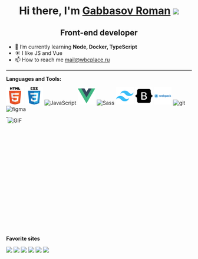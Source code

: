
<h1 align="center">Hi there, I'm <a href="https://github.com/Roman-wdesign" target="_blank">Gabbasov Roman</a> 
<img src="https://github.com/blackcater/blackcater/raw/main/images/Hi.gif" height="32"/></h1>
<h2 align="center">Front-end developer</h2>

- 🌱 I’m currently learning **Node, Docker, TypeScript**
- ☀️ I like JS and Vue
- 📫 How to reach me mail@wbcplace.ru




-------


**Languages and Tools:**  
<p>
 
<img src="https://raw.githubusercontent.com/devicons/devicon/master/icons/html5/html5-original-wordmark.svg" alt="html5" width="48" height="48" />
<img src="https://raw.githubusercontent.com/devicons/devicon/master/icons/css3/css3-original-wordmark.svg" alt="css3" width="48" height="48" />   
<img alt="JavaScript" width="48" height ="48px"  src="https://raw.githubusercontent.com/rahul-jha98/github_readme_icons/main/language_and_tools/square/javascript/javascript.svg">
<img  src="https://raw.githubusercontent.com/devicons/devicon/master/icons/vuejs/vuejs-original.svg"  width="48"  height="48px" />
<img  alt="Sass"  src="https://cdn.jsdelivr.net/gh/devicons/devicon/icons/sass/sass-original.svg"  width="48" height="48" />
 <img  alt="Sass"  src="https://github.com/devicons/devicon/blob/v2.15.1/icons/tailwindcss/tailwindcss-plain.svg"  width="48" height="48" />
<img src="https://raw.githubusercontent.com/devicons/devicon/master/icons/bootstrap/bootstrap-plain.svg" alt="bootstrap" width="48" height="48" />
<img src="https://raw.githubusercontent.com/devicons/devicon/d00d0969292a6569d45b06d3f350f463a0107b0d/icons/webpack/webpack-original-wordmark.svg" alt="webpack" width="48" height="48"/>
<img src="https://raw.githubusercontent.com/rahul-jha98/github_readme_icons/main/language_and_tools/square/git-scm/git-scm.svg"  alt="git" width="48"  height="48px"/>   <img src="https://raw.githubusercontent.com/rahul-jha98/github_readme_icons/main/language_and_tools/square/figma/figma.svg" alt="figma" width="48" height="48px"/>  
</p>



   <img align="right" alt="GIF" src="https://github.com/abhisheknaiidu/abhisheknaiidu/blob/master/code.gif?raw=true" width="500" height="320" />
 
 
 
 -------
 
   
   **Favorite sites**

<code><img height="20" src="https://cdn.jsdelivr.net/npm/simple-icons@3.12.2/icons/github.svg"></code>
<code><img height="20" src="https://cdn.jsdelivr.net/npm/simple-icons@3.12.2/icons/google.svg"></code>
<code><img height="20" src="https://cdn.jsdelivr.net/npm/simple-icons@3.12.2/icons/stackoverflow.svg"></code>
<code><img height="20" src="https://cdn.jsdelivr.net/npm/simple-icons@3.12.2/icons/youtube.svg"></code>
<code><img height="20" src="https://cdn.jsdelivr.net/npm/simple-icons@3.12.2/icons/freecodecamp.svg"></code>
<code><img height="20" src="https://cdn.jsdelivr.net/npm/simple-icons@3.12.2/icons/w3c.svg"></code>




